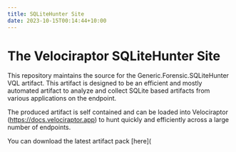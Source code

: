 ```yaml
---
title: SQLiteHunter Site
date: 2023-10-15T00:14:44+10:00
---
```


# The Velociraptor SQLiteHunter Site

This repository maintains the source for the
Generic.Forensic.SQLiteHunter VQL artifact. This artifact is designed
to be an efficient and mostly automated artifact to analyze and
collect SQLite based artifacts from various applications on the
endpoint.

The produced artifact is self contained and can be loaded into
Velociraptor (https://docs.velociraptor.app) to hunt quickly and
efficiently across a large number of endpoints.

You can download the latest artifact pack [here](
